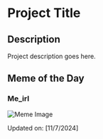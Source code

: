 # Project Title

## Description

Project description goes here.

## Meme of the Day

### Me_irl
![Meme Image](https://i.redd.it/9vhr3g8vx5zd1.png)

Updated on: [11/7/2024]